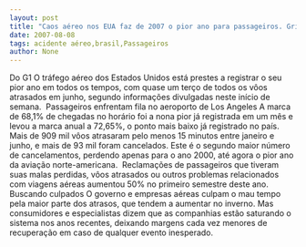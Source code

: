 ```yaml
---
layout: post
title: "Caos aéreo nos EUA faz de 2007 o pior ano para passageiros. Gringos tem muito a aprender com Brasil"
date: 2007-08-08
tags: acidente aéreo,brasil,Passageiros
author: None
---
```

Do G1
O tr&aacute;fego a&eacute;reo dos Estados Unidos est&aacute; prestes a registrar o seu pior ano em todos os tempos, com quase um ter&ccedil;o de todos os v&ocirc;os atrasados em junho, segundo informa&ccedil;&otilde;es divulgadas neste in&iacute;cio de semana.&nbsp; Passageiros enfrentam fila no aeroporto de Los Angeles A marca de 68,1% de chegadas no hor&aacute;rio foi a nona pior j&aacute; registrada em um m&ecirc;s e levou a marca anual a 72,65%, o ponto mais baixo j&aacute; registrado no pa&iacute;s. 
Mais de 909 mil v&ocirc;os atrasaram pelo menos 15 minutos entre janeiro e junho, e mais de 93 mil foram cancelados. Este &eacute; o segundo maior n&uacute;mero de cancelamentos, perdendo apenas para o ano 2000, at&eacute; agora o pior ano da avia&ccedil;&atilde;o norte-americana.&nbsp; 
Reclama&ccedil;&otilde;es de passageiros que tiveram suas malas perdidas, v&ocirc;os atrasados ou outros problemas relacionados com viagens a&eacute;reas aumentou 50% no primeiro semestre deste ano. 
Buscando culpados 
O governo e empresas a&eacute;reas culpam o mau tempo pela maior parte dos atrasos, que tendem a aumentar no inverno. Mas consumidores e especialistas dizem que as companhias est&atilde;o saturando o sistema nos anos recentes, deixando margens cada vez menores de recupera&ccedil;&atilde;o em caso de qualquer evento inesperado.  